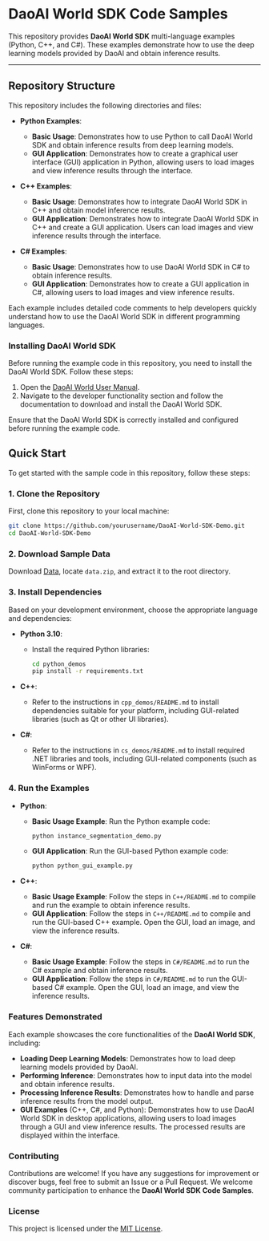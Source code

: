 # DaoAI World SDK Code Samples

This repository provides **DaoAI World SDK** multi-language examples (Python, C++, and C#). These examples demonstrate how to use the deep learning models provided by DaoAI and obtain inference results.

---

## Repository Structure

This repository includes the following directories and files:

- **Python Examples**:
  - **Basic Usage**: Demonstrates how to use Python to call DaoAI World SDK and obtain inference results from deep learning models.
  - **GUI Application**: Demonstrates how to create a graphical user interface (GUI) application in Python, allowing users to load images and view inference results through the interface.
  
- **C++ Examples**:
  - **Basic Usage**: Demonstrates how to integrate DaoAI World SDK in C++ and obtain model inference results.
  - **GUI Application**: Demonstrates how to integrate DaoAI World SDK in C++ and create a GUI application. Users can load images and view inference results through the interface.

- **C# Examples**:
  - **Basic Usage**: Demonstrates how to use DaoAI World SDK in C# to obtain inference results.
  - **GUI Application**: Demonstrates how to create a GUI application in C#, allowing users to load images and view inference results.

Each example includes detailed code comments to help developers quickly understand how to use the DaoAI World SDK in different programming languages.

### Installing DaoAI World SDK

Before running the example code in this repository, you need to install the DaoAI World SDK. Follow these steps:

1. Open the [DaoAI World User Manual](http://docs.welinkirt.com/daoai-world-user-manual/latest/index.html).
2. Navigate to the developer functionality section and follow the documentation to download and install the DaoAI World SDK.

Ensure that the DaoAI World SDK is correctly installed and configured before running the example code.

## Quick Start

To get started with the sample code in this repository, follow these steps:

### 1. Clone the Repository

First, clone this repository to your local machine:

```bash
git clone https://github.com/yourusername/DaoAI-World-SDK-Demo.git
cd DaoAI-World-SDK-Demo
```

### 2. Download Sample Data

Download [Data](https://daoairoboticsinc-my.sharepoint.com/:f:/g/personal/nrd_daoai_com/ElXWeD4qcbFLkto-NhXxgmsBlIEZ0G5iKVtdV_N0yPWfiQ?e=ViNAAL), locate `data.zip`, and extract it to the root directory.

### 3. Install Dependencies

Based on your development environment, choose the appropriate language and dependencies:

- **Python 3.10**:
  - Install the required Python libraries:
    ```bash
    cd python_demos
    pip install -r requirements.txt
    ```

- **C++**:
  - Refer to the instructions in `cpp_demos/README.md` to install dependencies suitable for your platform, including GUI-related libraries (such as Qt or other UI libraries).

- **C#**:
  - Refer to the instructions in `cs_demos/README.md` to install required .NET libraries and tools, including GUI-related components (such as WinForms or WPF).

### 4. Run the Examples

- **Python**:
  - **Basic Usage Example**: Run the Python example code:
    ```bash
    python instance_segmentation_demo.py
    ```
  - **GUI Application**: Run the GUI-based Python example code:
    ```bash
    python python_gui_example.py
    ```

- **C++**:
  - **Basic Usage Example**: Follow the steps in `C++/README.md` to compile and run the example to obtain inference results.
  - **GUI Application**: Follow the steps in `C++/README.md` to compile and run the GUI-based C++ example. Open the GUI, load an image, and view the inference results.

- **C#**:
  - **Basic Usage Example**: Follow the steps in `C#/README.md` to run the C# example and obtain inference results.
  - **GUI Application**: Follow the steps in `C#/README.md` to run the GUI-based C# example. Open the GUI, load an image, and view the inference results.

### Features Demonstrated

Each example showcases the core functionalities of the **DaoAI World SDK**, including:

- **Loading Deep Learning Models**: Demonstrates how to load deep learning models provided by DaoAI.
- **Performing Inference**: Demonstrates how to input data into the model and obtain inference results.
- **Processing Inference Results**: Demonstrates how to handle and parse inference results from the model output.
- **GUI Examples** (C++, C#, and Python): Demonstrates how to use DaoAI World SDK in desktop applications, allowing users to load images through a GUI and view inference results. The processed results are displayed within the interface.

### Contributing

Contributions are welcome! If you have any suggestions for improvement or discover bugs, feel free to submit an Issue or a Pull Request. We welcome community participation to enhance the **DaoAI World SDK Code Samples**.

### License

This project is licensed under the [MIT License](LICENSE).
